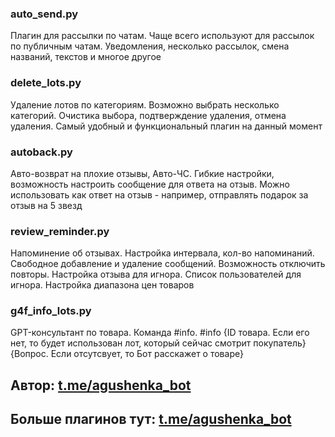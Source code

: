 ### auto_send.py
Плагин для рассылки по чатам. Чаще всего используют для рассылок по публичным чатам. Уведомления, несколько рассылок, смена названий, текстов и многое другое

### delete_lots.py
Удаление лотов по категориям. Возможно выбрать несколько категорий. Очистика выбора, подтверждение удаления, отмена удаления. Самый удобный и функциональный плагин на данный момент

### autoback.py
Авто-возврат на плохие отзывы, Авто-ЧС. Гибкие настройки, возможность настроить сообщение для ответа на отзыв. Можно использовать как ответ на отзыв - например, отправлять подарок за отзыв на 5 звезд

### review_reminder.py
Напоминение об отзывах. Настройка интервала, кол-во напоминаний. Свободное добавление и удаление сообщений. Возможность отключить повторы. Настройка отзыва для игнора. Список пользователей для игнора. Настройка диапазона цен товаров

### g4f_info_lots.py
GPT-консультант по товара. Команда #info. #info {ID товара. Если его нет, то будет использован лот, который сейчас смотрит покупатель} {Вопрос. Если отсутсвует, то Бот расскажет о товаре}

## Автор: <a href='https://t.me/arthells'>t.me/agushenka_bot</a>

## Больше плагинов тут: <a href='https:/t.me/agushenka_bot'>t.me/agushenka_bot</a>
